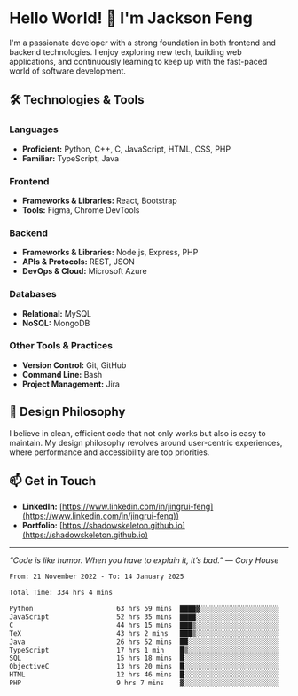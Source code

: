 # Hello World! 👋 I'm Jackson Feng

I'm a passionate developer with a strong foundation in both frontend and backend technologies. I enjoy exploring new tech, building web applications, and continuously learning to keep up with the fast-paced world of software development.

## 🛠 Technologies & Tools

### Languages
- **Proficient:** Python, C++, C, JavaScript, HTML, CSS, PHP
- **Familiar:** TypeScript, Java

### Frontend
- **Frameworks & Libraries:** React, Bootstrap
- **Tools:** Figma, Chrome DevTools

### Backend
- **Frameworks & Libraries:** Node.js, Express, PHP
- **APIs & Protocols:** REST, JSON
- **DevOps & Cloud:** Microsoft Azure

### Databases
- **Relational:** MySQL
- **NoSQL:** MongoDB

### Other Tools & Practices
- **Version Control:** Git, GitHub
- **Command Line:** Bash
- **Project Management:** Jira


## 🎨 Design Philosophy

I believe in clean, efficient code that not only works but also is easy to maintain. My design philosophy revolves around user-centric experiences, where performance and accessibility are top priorities.

## 📫 Get in Touch

- **LinkedIn:** [https://www.linkedin.com/in/jingrui-feng](https://www.linkedin.com/in/jingrui-feng))
- **Portfolio:** [https://shadowskeleton.github.io](https://shadowskeleton.github.io)

---

*“Code is like humor. When you have to explain it, it’s bad.” — Cory House*



<!--START_SECTION:waka-->

```txt
From: 21 November 2022 - To: 14 January 2025

Total Time: 334 hrs 4 mins

Python                     63 hrs 59 mins  ████▓░░░░░░░░░░░░░░░░░░░░   19.16 %
JavaScript                 52 hrs 35 mins  ████░░░░░░░░░░░░░░░░░░░░░   15.74 %
C                          44 hrs 15 mins  ███▒░░░░░░░░░░░░░░░░░░░░░   13.25 %
TeX                        43 hrs 2 mins   ███▒░░░░░░░░░░░░░░░░░░░░░   12.88 %
Java                       26 hrs 52 mins  ██░░░░░░░░░░░░░░░░░░░░░░░   08.05 %
TypeScript                 17 hrs 1 min    █▒░░░░░░░░░░░░░░░░░░░░░░░   05.10 %
SQL                        15 hrs 18 mins  █░░░░░░░░░░░░░░░░░░░░░░░░   04.58 %
ObjectiveC                 13 hrs 20 mins  █░░░░░░░░░░░░░░░░░░░░░░░░   03.99 %
HTML                       12 hrs 46 mins  █░░░░░░░░░░░░░░░░░░░░░░░░   03.82 %
PHP                        9 hrs 7 mins    ▓░░░░░░░░░░░░░░░░░░░░░░░░   02.73 %
```

<!--END_SECTION:waka-->

